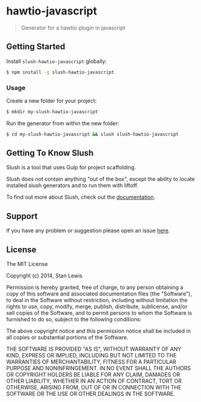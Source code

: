 # hawtio-javascript

> Generator for a hawtio plugin in javascript

## Getting Started

Install `slush-hawtio-javascript` globally:

```bash
$ npm install -g slush-hawtio-javascript
```

### Usage

Create a new folder for your project:

```bash
$ mkdir my-slush-hawtio-javascript
```

Run the generator from within the new folder:

```bash
$ cd my-slush-hawtio-javascript && slush slush-hawtio-javascript
```

## Getting To Know Slush

Slush is a tool that uses Gulp for project scaffolding.

Slush does not contain anything "out of the box", except the ability to locate installed slush generators and to run them with liftoff.

To find out more about Slush, check out the [documentation](https://github.com/klei/slush).

## Support
If you have any problem or suggestion please open an issue [here](https://github.com/hawtio/slush-hawtio-javascript/issues).

## License 

The MIT License

Copyright (c) 2014, Stan Lewis

Permission is hereby granted, free of charge, to any person
obtaining a copy of this software and associated documentation
files (the "Software"), to deal in the Software without
restriction, including without limitation the rights to use,
copy, modify, merge, publish, distribute, sublicense, and/or sell
copies of the Software, and to permit persons to whom the
Software is furnished to do so, subject to the following
conditions:

The above copyright notice and this permission notice shall be
included in all copies or substantial portions of the Software.

THE SOFTWARE IS PROVIDED "AS IS", WITHOUT WARRANTY OF ANY KIND,
EXPRESS OR IMPLIED, INCLUDING BUT NOT LIMITED TO THE WARRANTIES
OF MERCHANTABILITY, FITNESS FOR A PARTICULAR PURPOSE AND
NONINFRINGEMENT. IN NO EVENT SHALL THE AUTHORS OR COPYRIGHT
HOLDERS BE LIABLE FOR ANY CLAIM, DAMAGES OR OTHER LIABILITY,
WHETHER IN AN ACTION OF CONTRACT, TORT OR OTHERWISE, ARISING
FROM, OUT OF OR IN CONNECTION WITH THE SOFTWARE OR THE USE OR
OTHER DEALINGS IN THE SOFTWARE.

